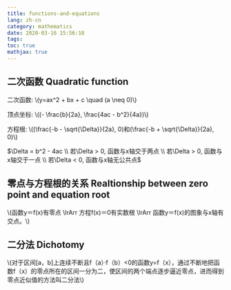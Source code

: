 ```yaml
---
title: functions-and-equations
lang: zh-cn
category: mathematics
date: 2020-03-16 15:56:18
tags:
toc: true
mathjax: true
---
```


## 二次函数 Quadratic function

二次函数: \\(y=ax^2 + bx + c \quad (a \neq 0)\\)

顶点坐标: \\((- \frac{b}{2a}, \frac{4ac - b^2}{4a})\\)

方程根: \\((\frac{-b - \sqrt{\Delta}}{2a}, 0)和(\frac{-b + \sqrt{\Delta}}{2a}, 0)\\)

$\Delta = b^2 - 4ac \\
若\Delta > 0, 函数与x轴交于两点 \\
若\Delta > 0, 函数与x轴交于一点 \\
若\Delta < 0, 函数与x轴无公共点$

## 零点与方程根的关系 Realtionship between zero point and equation root

\\(函数y＝f(x)有零点 \lrArr 方程f(x)＝0有实数根 \lrArr 函数y＝f(x)的图象与x轴有交点。\\)

## 二分法 Dichotomy

\\(对于区间[a，b]上连续不断且f（a）·f（b）<0的函数y=f（x），通过不断地把函数f（x）的零点所在的区间一分为二，使区间的两个端点逐步逼近零点，进而得到零点近似值的方法叫二分法\\)